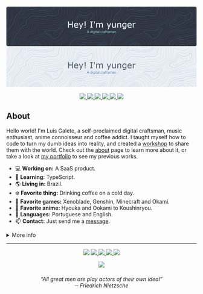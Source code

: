 <p align="center">
  <img src="./assets/header-dark.png#gh-dark-mode-only" />
  <img src="./assets/header-light.png#gh-light-mode-only" />
</p>

<p align="center">
  <a href="https://developer.mozilla.org/en-US/docs/Web/JavaScript">
    <img src="https://img.shields.io/static/v1?label=&message=JavaScript&colorA=4c566a&colorB=5E81AC&logo=javascript&logoColor=ECEFF4&style=flat-square" />
  </a>
  <a href="https://nextjs.org/">
    <img src="https://img.shields.io/static/v1?label=&message=Next.js&colorA=4c566a&colorB=5E81AC&logo=next.js&logoColor=ECEFF4&style=flat-square" />
  </a>
  <a href="https://vercel.com/home">
    <img src="https://img.shields.io/static/v1?label=&message=Vercel&colorA=4c566a&colorB=5E81AC&logo=vercel&logoColor=ECEFF4&style=flat-square" />
  </a>
  <a href="https://mui.com/">
    <img src="https://img.shields.io/static/v1?label=&message=MUI&colorA=4c566a&colorB=5E81AC&logo=mui&logoColor=ECEFF4&style=flat-square" />
  </a>
  <a href="https://code.visualstudio.com/">
    <img src="https://img.shields.io/static/v1?label=&message=VS%20Code&colorA=4c566a&colorB=5E81AC&logo=visualstudiocode&logoColor=ECEFF4&style=flat-square" />
  </a>
  <a href="https://www.notion.so/product">
    <img src="https://img.shields.io/static/v1?label=&message=Notion&colorA=4c566a&colorB=5E81AC&logo=notion&logoColor=ECEFF4&style=flat-square" />
  </a>
</p>

## About
Hello world! I'm Luís Galete, a self-proclaimed digital craftsman, music enthusiast, anime connoisseur and coffee addict. I taught myself how to code to turn my dumb ideas into reality, and created a [workshop](https://yunger.dev/) to share them with the world. Check out the [about](https://yunger.dev/about) page to learn more about it, or take a look at [my portfolio](https://luisgalete.com.br/) to see my previous works.

- ‍💻 **Working on:** A SaaS product.
- 🧠 **Learning:** TypeScript.
- 🌎 **Living in:** Brazil.
- ❄️ **Favorite thing:** Drinking coffee on a cold day.
- 👾 **Favorite games:** Xenoblade, Genshin, Minecraft and Okami.
- 🍙 **Favorite anime:** Hyouka and Ookami to Koushinryou.
- 💬 **Languages:** Portuguese and English.
- 📫 **Contact:** Just send me a [message](https://yunger.dev/contact).

<details>
  <summary>More info</summary>
  
  - 👨🏻‍💻 I’m currently developing a SaaS product, which is taking up most of my time. However, I’m also open to (and actively looking for) interesting job opportunities.
  - 💡 I have lots of ideas for projects/tools that I want to build. My goal is to fill my workshop with them, and I'll make sure to share all of the cool stuff that I learn in the process.
  - 🎷 I used to play the piano, but haven’t had much time to play lately. Yet I’m still very interested in music in general, and always enjoy watching Charles Cornell and Alex Moukala analysis videos.
  - 👾 I absolutely love games that have a good amount of depth to it. Again, haven’t had much time to play anything lately, but hopefully I can make some room for Xenoblade 3.
  
    <details>
      <summary>📚 There are many topics that I’m interested in and want to learn eventually, here are a few of them:</summary>

      - **TypeScript.** It peaked my interest after struggling with silly runtime errors, and seeing how robust a strongly typed code is compared to a plain JavaScript code. (also, more intellisense is pretty cool too!)
      - **Design patterns.** It peaked my interest for the same reason that TypeScript did: you only realize how much you need it after struggling with its absence.
      - **Electron, React native and PWAs.** Why stop at the web? I want to take my knowledge and explore what you can do with it in other platforms as well!
      - **Testing and CI / CD.** Got curious about it after I started using conventional commits with commitizen, and learned about how you can use it to automate version management and package release.
      - **NPM packages.** Speaking of packages, I definitely want to build a few packages and contribute to the registry at some point.
      - **Linux.** Gotta be honest here, the reason why I got curious in the first place was because of all the cool ricing that you can do in it. But later got interested in other aspects, such as the power of vim and all of the automations that you can do with some scripting.

    </details>
  
</details>

---

<p align="center">
  <img src="https://img.shields.io/static/v1?label=&message=yunger%233461&colorA=4c566a&colorB=5E81AC&logo=discord&logoColor=ECEFF4&style=flat-square" />
  <a href="https://steamcommunity.com/id/yunger/">
    <img src="https://img.shields.io/static/v1?label=&message=yunger&colorA=4c566a&colorB=5E81AC&logo=steam&logoColor=ECEFF4&style=flat-square" />
  </a>
  <a href="https://www.reddit.com/user/yunger_">
    <img src="https://img.shields.io/static/v1?label=&message=yunger_&colorA=4c566a&colorB=5E81AC&logo=reddit&logoColor=ECEFF4&style=flat-square" />
  </a>
  <a href="https://myanimelist.net/profile/yunger">
    <img src="https://img.shields.io/static/v1?label=&message=yunger&colorA=4c566a&colorB=5E81AC&logo=myanimelist&logoColor=ECEFF4&style=flat-square" />
  </a>
  <img src="https://img.shields.io/static/v1?label=&message=Never&colorA=4c566a&colorB=BF616A&logo=twitter&logoColor=ECEFF4&style=flat-square" />
</p>
<p align="center">
  <a href="https://yunger.dev/support">
    <img src="https://img.shields.io/static/v1?label=&message=Support%20my%20caffeine%20addiction&colorA=4c566a&colorB=5E81AC&logo=kofi&logoColor=ECEFF4&style=flat-square" />
  </a>
</p>

<h6 align="center"><i>“All great men are play actors of their own ideal”</i> <br/> ─ Friedrich Nietzsche</h6>
